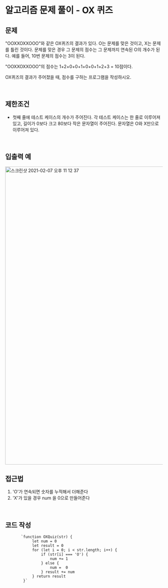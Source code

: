 # 알고리즘 문제 풀이 - OX 퀴즈


 ## 문제

"OOXXOXXOOO"와 같은 OX퀴즈의 결과가 있다. O는 문제를 맞은 것이고, X는 문제를 틀린 것이다. 문제를 맞은 경우 그 문제의 점수는 그 문제까지 연속된 O의 개수가 된다. 예를 들어, 10번 문제의 점수는 3이 된다.

"OOXXOXXOOO"의 점수는 1+2+0+0+1+0+0+1+2+3 = 10점이다.

OX퀴즈의 결과가 주어졌을 때, 점수를 구하는 프로그램을 작성하시오.

<br>

 ## 제한조건

 - 첫째 줄에 테스트 케이스의 개수가 주어진다. 각 테스트 케이스는 한 줄로 이루어져 있고, 길이가 0보다 크고 80보다 작은 문자열이 주어진다. 문자열은 O와 X만으로 이루어져 있다.

<br>

 ## 입출력 예

<img width="951" alt="스크린샷 2021-02-07 오후 11 12 37" src="https://user-images.githubusercontent.com/76993386/107149099-29acc280-699a-11eb-86d5-66f0b4c99a7a.png">



 <br>

 ## 접근법

1. 'O'가 연속되면 숫자를 누적해서 더해준다
2. 'X'가 있을 경우 num 을 0으로 만들어준다

<br>

 ## 코드 작성
 
           `function OXQuiz(str) {
                let num = 0
                let result = 0
                for (let i = 0; i < str.length; i++) {
                    if (str[i] === 'O') {
                        num += 1
                    } else {
                        num =  0
                    } result += num
                } return result
            }`

<br>

